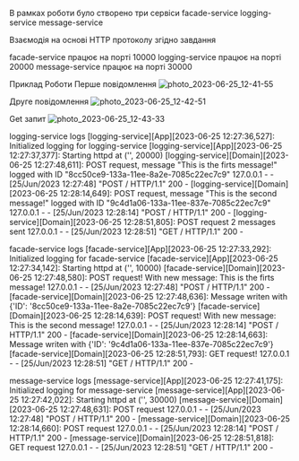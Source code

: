 В рамкаx роботи було створено три сервіси
facade-service
logging-service
message-service

Взаємодія на основі HTTP протоколу згідно завдання

facade-service працює на порті 10000
logging-service працює на порті 20000 
message-service працює на порті 30000

Приклад Роботи
Перше повідомлення
![photo_2023-06-25_12-41-55](https://github.com/rushpeal/DSlab/assets/47487412/aaeacf8b-19a4-4dd3-a5ae-4ec0e1ed1f49)

Друге повідомлення 
![photo_2023-06-25_12-42-51](https://github.com/rushpeal/DSlab/assets/47487412/9d9d7068-e015-47df-a764-5e43316eadc9)

Get запит
![photo_2023-06-25_12-43-33](https://github.com/rushpeal/DSlab/assets/47487412/47473ef8-f144-470e-87c1-12668d793d5e)

logging-service logs 
[logging-service][App][2023-06-25 12:27:36,527]: Initialized logging for logging-service
[logging-service][App][2023-06-25 12:27:37,377]: Starting httpd at ('', 20000)
[logging-service][Domain][2023-06-25 12:27:48,611]: POST request, message "This is the firts message!" logged with ID "8cc50ce9-133a-11ee-8a2e-7085c22ec7c9"
127.0.0.1 - - [25/Jun/2023 12:27:48] "POST / HTTP/1.1" 200 -
[logging-service][Domain][2023-06-25 12:28:14,649]: POST request, message "This is the second message!" logged with ID "9c4d1a06-133a-11ee-837e-7085c22ec7c9"
127.0.0.1 - - [25/Jun/2023 12:28:14] "POST / HTTP/1.1" 200 -
[logging-service][Domain][2023-06-25 12:28:51,805]: POST request 2 messages sent
127.0.0.1 - - [25/Jun/2023 12:28:51] "GET / HTTP/1.1" 200 -

facade-service logs
[facade-service][App][2023-06-25 12:27:33,292]: Initialized logging for facade-service
[facade-service][App][2023-06-25 12:27:34,142]: Starting httpd at ('', 10000)
[facade-service][Domain][2023-06-25 12:27:48,580]: POST request! With new message: This is the firts message!
127.0.0.1 - - [25/Jun/2023 12:27:48] "POST / HTTP/1.1" 200 -
[facade-service][Domain][2023-06-25 12:27:48,636]: Message writen with {'ID': '8cc50ce9-133a-11ee-8a2e-7085c22ec7c9'}
[facade-service][Domain][2023-06-25 12:28:14,639]: POST request! With new message: This is the second message!
127.0.0.1 - - [25/Jun/2023 12:28:14] "POST / HTTP/1.1" 200 -
[facade-service][Domain][2023-06-25 12:28:14,663]: Message writen with {'ID': '9c4d1a06-133a-11ee-837e-7085c22ec7c9'}
[facade-service][Domain][2023-06-25 12:28:51,793]: GET request!
127.0.0.1 - - [25/Jun/2023 12:28:51] "GET / HTTP/1.1" 200 -

message-service logs 
[message-service][App][2023-06-25 12:27:41,175]: Initialized logging for message-service
[message-service][App][2023-06-25 12:27:42,022]: Starting httpd at ('', 30000)
[message-service][Domain][2023-06-25 12:27:48,631]: POST request
127.0.0.1 - - [25/Jun/2023 12:27:48] "POST / HTTP/1.1" 200 -
[message-service][Domain][2023-06-25 12:28:14,660]: POST request
127.0.0.1 - - [25/Jun/2023 12:28:14] "POST / HTTP/1.1" 200 -
[message-service][Domain][2023-06-25 12:28:51,818]: GET request
127.0.0.1 - - [25/Jun/2023 12:28:51] "GET / HTTP/1.1" 200 -

